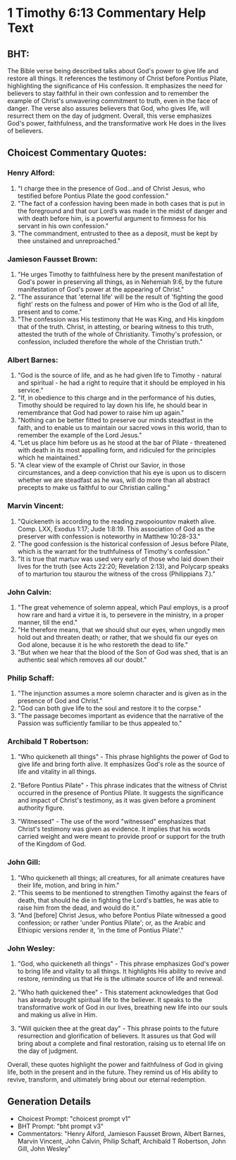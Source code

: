 # 1 Timothy 6:13 Commentary Help Text

## BHT:
The Bible verse being described talks about God's power to give life and restore all things. It references the testimony of Christ before Pontius Pilate, highlighting the significance of His confession. It emphasizes the need for believers to stay faithful in their own confession and to remember the example of Christ's unwavering commitment to truth, even in the face of danger. The verse also assures believers that God, who gives life, will resurrect them on the day of judgment. Overall, this verse emphasizes God's power, faithfulness, and the transformative work He does in the lives of believers.

## Choicest Commentary Quotes:
### Henry Alford:
1. "I charge thee in the presence of God...and of Christ Jesus, who testified before Pontius Pilate the good confession." 
2. "The fact of a confession having been made in both cases that is put in the foreground and that our Lord’s was made in the midst of danger and with death before him, is a powerful argument to firmness for his servant in his own confession." 
3. "The commandment, entrusted to thee as a deposit, must be kept by thee unstained and unreproached."

### Jamieson Fausset Brown:
1. "He urges Timothy to faithfulness here by the present manifestation of God's power in preserving all things, as in Nehemiah 9:6, by the future manifestation of God's power at the appearing of Christ."
2. "The assurance that 'eternal life' will be the result of 'fighting the good fight' rests on the fulness and power of Him who is the God of all life, present and to come."
3. "The confession was His testimony that He was King, and His kingdom that of the truth. Christ, in attesting, or bearing witness to this truth, attested the truth of the whole of Christianity. Timothy's profession, or confession, included therefore the whole of the Christian truth."

### Albert Barnes:
1. "God is the source of life, and as he had given life to Timothy - natural and spiritual - he had a right to require that it should be employed in his service."
2. "If, in obedience to this charge and in the performance of his duties, Timothy should be required to lay down his life, he should bear in remembrance that God had power to raise him up again."
3. "Nothing can be better fitted to preserve our minds steadfast in the faith, and to enable us to maintain our sacred vows in this world, than to remember the example of the Lord Jesus."
4. "Let us place him before us as he stood at the bar of Pilate - threatened with death in its most appalling form, and ridiculed for the principles which he maintained."
5. "A clear view of the example of Christ our Savior, in those circumstances, and a deep conviction that his eye is upon us to discern whether we are steadfast as he was, will do more than all abstract precepts to make us faithful to our Christian calling."

### Marvin Vincent:
1. "Quickeneth is according to the reading zwopoiountov maketh alive. Comp. LXX, Exodus 1:17; Jude 1:8:19. This association of God as the preserver with confession is noteworthy in Matthew 10:28-33."
2. "The good confession is the historical confession of Jesus before Pilate, which is the warrant for the truthfulness of Timothy's confession."
3. "It is true that martuv was used very early of those who laid down their lives for the truth (see Acts 22:20; Revelation 2:13), and Polycarp speaks of to marturion tou staurou the witness of the cross (Philippians 7.)."

### John Calvin:
1. "The great vehemence of solemn appeal, which Paul employs, is a proof how rare and hard a virtue it is, to persevere in the ministry, in a proper manner, till the end."
2. "He therefore means, that we should shut our eyes, when ungodly men hold out and threaten death; or rather, that we should fix our eyes on God alone, because it is he who restoreth the dead to life."
3. "But when we hear that the blood of the Son of God was shed, that is an authentic seal which removes all our doubt."

### Philip Schaff:
1. "The injunction assumes a more solemn character and is given as in the presence of God and Christ."
2. "God can both give life to the soul and restore it to the corpse."
3. "The passage becomes important as evidence that the narrative of the Passion was sufficiently familiar to be thus appealed to."

### Archibald T Robertson:
1. "Who quickeneth all things" - This phrase highlights the power of God to give life and bring forth alive. It emphasizes God's role as the source of life and vitality in all things.

2. "Before Pontius Pilate" - This phrase indicates that the witness of Christ occurred in the presence of Pontius Pilate. It suggests the significance and impact of Christ's testimony, as it was given before a prominent authority figure.

3. "Witnessed" - The use of the word "witnessed" emphasizes that Christ's testimony was given as evidence. It implies that his words carried weight and were meant to provide proof or support for the truth of the Kingdom of God.

### John Gill:
1. "Who quickeneth all things; all creatures, for all animate creatures have their life, motion, and bring in him."
2. "This seems to be mentioned to strengthen Timothy against the fears of death, that should he die in fighting the Lord's battles, he was able to raise him from the dead, and would do it."
3. "And [before] Christ Jesus, who before Pontius Pilate witnessed a good confession; or rather 'under Pontius Pilate'; or, as the Arabic and Ethiopic versions render it, 'in the time of Pontius Pilate'."

### John Wesley:
1. "God, who quickeneth all things" - This phrase emphasizes God's power to bring life and vitality to all things. It highlights His ability to revive and restore, reminding us that He is the ultimate source of life and renewal.

2. "Who hath quickened thee" - This statement acknowledges that God has already brought spiritual life to the believer. It speaks to the transformative work of God in our lives, breathing new life into our souls and making us alive in Him.

3. "Will quicken thee at the great day" - This phrase points to the future resurrection and glorification of believers. It assures us that God will bring about a complete and final restoration, raising us to eternal life on the day of judgment.

Overall, these quotes highlight the power and faithfulness of God in giving life, both in the present and in the future. They remind us of His ability to revive, transform, and ultimately bring about our eternal redemption.


## Generation Details
- Choicest Prompt: "choicest prompt v1"
- BHT Prompt: "bht prompt v3"
- Commentators: "Henry Alford, Jamieson Fausset Brown, Albert Barnes, Marvin Vincent, John Calvin, Philip Schaff, Archibald T Robertson, John Gill, John Wesley"
